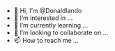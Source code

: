 - 👋 Hi, I’m @Donaldlando
- 👀 I’m interested in ...
- 🌱 I’m currently learning ...
- 💞️ I’m looking to collaborate on ...
- 📫 How to reach me ...

<!---
Donaldlando/Donaldlando is a ✨ special ✨ repository because its `README.md` (this file) appears on your GitHub profile.
You can click the Preview link to take a look at your changes.
--->
